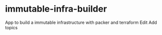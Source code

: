 # immutable-infra-builder
App to build a immutable infrastructure with packer and terraform Edit Add topics
